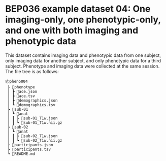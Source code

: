 # BEP036 example dataset 04: One imaging-only, one phenotypic-only, and one with both imaging and phenotypic data

This dataset contains imaging data and phenotypic data from one subject, only imaging data for another subject, and only phenotypic data for a third subject. Phenotype and imaging data were collected at the same session. The file tree is as follows:

```ascii
📦pheno004
 ┣ 📂phenotype
 ┃ ┣ 📜ace.json
 ┃ ┣ 📜ace.tsv
 ┃ ┣ 📜demographics.json
 ┃ ┗ 📜demographics.tsv
 ┣ 📂sub-01
 ┃ ┗ 📂anat
 ┃ ┃ ┣ 📜sub-01_T1w.json
 ┃ ┃ ┗ 📜sub-01_T1w.nii.gz
 ┣ 📂sub-02
 ┃ ┗ 📂anat
 ┃ ┃ ┣ 📜sub-02_T1w.json
 ┃ ┃ ┗ 📜sub-02_T1w.nii.gz
 ┣ 📜participants.json
 ┣ 📜participants.tsv
 ┗ 📜README.md
```
